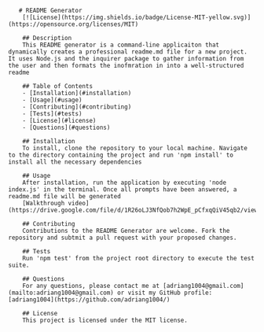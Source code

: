 
       # README Generator
        [![License](https://img.shields.io/badge/License-MIT-yellow.svg)](https://opensource.org/licenses/MIT)

        ## Description
        This README generator is a command-line applicaiton that dynamically creates a professional readme.md file for a new project. It uses Node.js and the inquirer package to gather information from the user and then formats the inofmration in into a well-structured readme

        ## Table of Contents
        - [Installation](#installation)
        - [Usage](#usage)
        - [Contributing](#contributing)
        - [Tests](#tests)
        - [License](#license)
        - [Questions](#questions)

        ## Installation
        To install, clone the repository to your local machine. Navigate to the directory containing the project and run 'npm install' to install all the necessary dependencies

        ## Usage
        After installation, run the application by executing 'node index.js' in the terminal. Once all prompts have been answered, a readme.md file will be generated
        [Walkthrough video](https://drive.google.com/file/d/1R26oLJ3NfQob7h2WpE_pCfxqQiV45qb2/view)

        ## Contributing
        Contributions to the README Generator are welcome. Fork the repository and subtmit a pull request with your proposed changes.

        ## Tests
        Run 'npm test' from the project root directory to execute the test suite.

        ## Questions
        For any questions, please contact me at [adriang1004@gmail.com](mailto:adriang1004@gmail.com) or visit my GitHub profile: [adriang1004](https://github.com/adriang1004/)
       
        ## License
        This project is licensed under the MIT license.        
